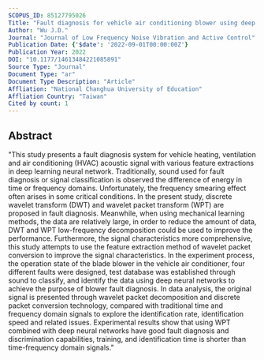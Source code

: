```yaml
---
SCOPUS_ID: 85127795026
Title: "Fault diagnosis for vehicle air conditioning blower using deep learning neural network"
Author: "Wu J.D."
Journal: "Journal of Low Frequency Noise Vibration and Active Control"
Publication Date: {'$date': '2022-09-01T00:00:00Z'}
Publication Year: 2022
DOI: "10.1177/14613484221085891"
Source Type: "Journal"
Document Type: "ar"
Document Type Description: "Article"
Affliation: "National Changhua University of Education"
Affliation Country: "Taiwan"
Cited by count: 1
---
```


## Abstract
"This study presents a fault diagnosis system for vehicle heating, ventilation and air conditioning (HVAC) acoustic signal with various feature extractions in deep learning neural network. Traditionally, sound used for fault diagnosis or signal classification is observed the difference of energy in time or frequency domains. Unfortunately, the frequency smearing effect often arises in some critical conditions. In the present study, discrete wavelet transform (DWT) and wavelet packet transform (WPT) are proposed in fault diagnosis. Meanwhile, when using mechanical learning methods, the data are relatively large, in order to reduce the amount of data, DWT and WPT low-frequency decomposition could be used to improve the performance. Furthermore, the signal characteristics more comprehensive, this study attempts to use the feature extraction method of wavelet packet conversion to improve the signal characteristics. In the experiment process, the operation state of the blade blower in the vehicle air conditioner, four different faults were designed, test database was established through sound to classify, and identify the data using deep neural networks to achieve the purpose of blower fault diagnosis. In data analysis, the original signal is presented through wavelet packet decomposition and discrete packet conversion technology, compared with traditional time and frequency domain signals to explore the identification rate, identification speed and related issues. Experimental results show that using WPT combined with deep neural networks have good fault diagnosis and discrimination capabilities, training, and identification time is shorter than time-frequency domain signals."
